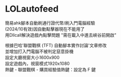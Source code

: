 # LOLautofeed
簡易ahk腳本自動刷通行證代幣/刷入門電腦經驗  
(2024/10有效)因自動點擊器現在不能用了  
用Dllcall解決遊戲內點擊問題
"需在載入中進去峽谷前開啟"

根據巴哈'聯盟戰棋 (TFT) 自動腳本實作討論'文章修改  
並增加打入門電腦不被判定惡意掛機  
設定大廳視窗大小1600x900  
設定遊戲內，視窗模式1920x1080  
熱鍵 - 聯盟戰棋 - 購買經驗值熱鍵：設定為 F 鍵  
